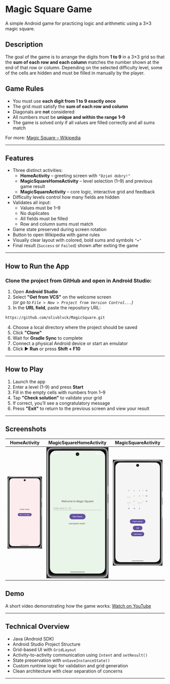 # Magic Square Game

A simple Android game for practicing logic and arithmetic using a 3×3 magic square.

## Description

The goal of the game is to arrange the digits from **1 to 9** in a 3×3 grid so that the **sum of each row and each column** matches the number shown at the end of that row or column. Depending on the selected difficulty level, some of the cells are hidden and must be filled in manually by the player.

## Game Rules

- You must use **each digit from 1 to 9 exactly once**
- The grid must satisfy the **sum of each row and column**
- Diagonals are **not** considered
- All numbers must be **unique and within the range 1–9**
- The game is solved only if all values are filled correctly and all sums match

For more: [Magic Square – Wikipedia](https://en.wikipedia.org/wiki/Magic_square)

---

##  Features

- Three distinct activities:
  - **HomeActivity** – greeting screen with `"Dzień dobry!"`
  - **MagicSquareHomeActivity** – level selection (1–9) and previous game result
  - **MagicSquareActivity** – core logic, interactive grid and feedback
- Difficulty levels control how many fields are hidden
- Validates all input:
  - Values must be 1–9
  - No duplicates
  - All fields must be filled
  - Row and column sums must match
- Game state preserved during screen rotation
- Button to open Wikipedia with game rules
- Visually clear layout with colored, bold sums and symbols `"="`
- Final result (`Success` or `Failed`) shown after exiting the game

---
## How to Run the App

### Clone the project from GitHub and open in Android Studio:

1. Open **Android Studio**
2. Select **"Get from VCS"** on the welcome screen  
   *(or go to `File > New > Project from Version Control...`)*
3. In the **URL field**, paste the repository URL:

```bash
https://github.com/olivblvck/MagicSquare.git
```
4. Choose a local directory where the project should be saved
5. Click **"Clone"**
6. Wait for **Gradle Sync** to complete
7. Connect a physical Android device or start an emulator
8. Click ▶ **Run** or press **Shift + F10**
 
---

## How to Play

1. Launch the app
2. Enter a level (1–9) and press **Start**
3. Fill in the empty cells with numbers from 1–9
4. Tap **"Check solution"** to validate your grid
5. If correct, you’ll see a congratulatory message
6. Press **"Exit"** to return to the previous screen and view your result

---

## Screenshots

| HomeActivity | MagicSquareHomeActivity | MagicSquareActivity |
|--------------|--------------------------|----------------------|
| ![home](screenshots/home.png) | ![level](screenshots/level.png) | ![game](screenshots/game.png) |

## Demo

A short video demonstrating how the game works: [Watch on YouTube](https://youtu.be/tfWMnx5UiTo)

---

## Technical Overview

- Java (Android SDK)
- Android Studio Project Structure
- Grid-based UI with `GridLayout`
- Activity-to-activity communication using `Intent` and `setResult()`
- State preservation with `onSaveInstanceState()`
- Custom runtime logic for validation and grid generation
- Clean architecture with clear separation of concerns

---
